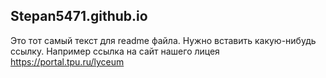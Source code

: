 ## Stepan5471.github.io
 Это тот самый текст для readme файла.
 Нужно вставить какую-нибудь ссылку.
 Например ссылка на сайт нашего лицея https://portal.tpu.ru/lyceum
